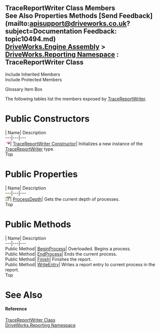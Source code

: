 TraceReportWriter Class Members   
See Also Properties Methods [Send Feedback](mailto:apisupport@driveworks.co.uk?subject=Documentation Feedback: topic10494.md)  
[DriveWorks.Engine Assembly](topic2156.md) > [DriveWorks.Reporting Namespace](topic10334.md) : TraceReportWriter Class  
---  
  
Include Inherited Members    
Include Protected Members  


Glossary Item Box

The following tables list the members exposed by [TraceReportWriter](topic10494.md).

# Public Constructors

| Name| Description  
---|---|---  
![Public Constructor](dotnetimages/publicConstructor.gif)| [TraceReportWriter Constructor](topic10500.md)| Initializes a new instance of the [TraceReportWriter](topic10494.md) type.   
Top

# Public Properties

| Name| Description  
---|---|---  
![Public Property](dotnetimages/publicProperty.gif)| [ProcessDepth](topic10507.md)| Gets the current depth of processes.   
Top

# Public Methods

| Name| Description  
---|---|---  
Public Method| [BeginProcess](topic10501.md)| Overloaded. Begins a process.   
Public Method| [EndProcess](topic10504.md)| Ends the current process.   
Public Method| [Finish](topic10505.md)| Finishes the report.   
Public Method| [WriteEntry](topic10506.md)| Writes a report entry to current process in the report.   
Top

# See Also

#### Reference

[TraceReportWriter Class](topic10494.md)   
[DriveWorks.Reporting Namespace](topic10334.md)


